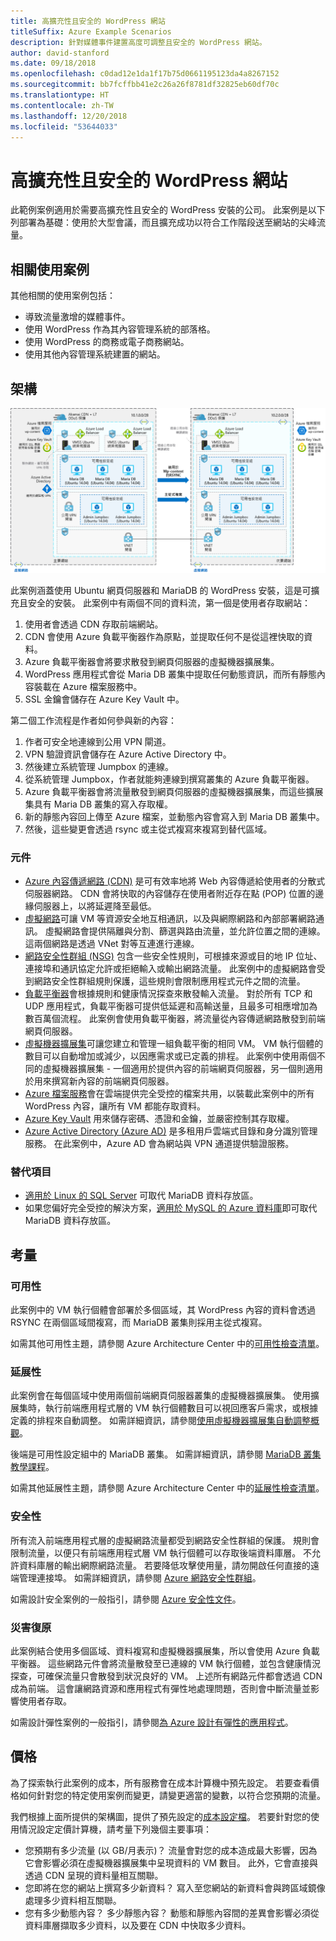 ```yaml
---
title: 高擴充性且安全的 WordPress 網站
titleSuffix: Azure Example Scenarios
description: 針對媒體事件建置高度可調整且安全的 WordPress 網站。
author: david-stanford
ms.date: 09/18/2018
ms.openlocfilehash: c0dad12e1da1f17b75d0661195123da4a8267152
ms.sourcegitcommit: bb7fcffbb41e2c26a26f8781df32825eb60df70c
ms.translationtype: HT
ms.contentlocale: zh-TW
ms.lasthandoff: 12/20/2018
ms.locfileid: "53644033"
---
```

# <a name="highly-scalable-and-secure-wordpress-website"></a>高擴充性且安全的 WordPress 網站

此範例案例適用於需要高擴充性且安全的 WordPress 安裝的公司。 此案例是以下列部署為基礎：使用於大型會議，而且擴充成功以符合工作階段送至網站的尖峰流量。

## <a name="relevant-use-cases"></a>相關使用案例

其他相關的使用案例包括：

- 導致流量激增的媒體事件。
- 使用 WordPress 作為其內容管理系統的部落格。
- 使用 WordPress 的商務或電子商務網站。
- 使用其他內容管理系統建置的網站。

## <a name="architecture"></a>架構

[![可擴充且安全的 WordPress 部署相關 Azure 元件的架構概觀](media/secure-scalable-wordpress.png)](media/secure-scalable-wordpress.png#lightbox)

此案例涵蓋使用 Ubuntu 網頁伺服器和 MariaDB 的 WordPress 安裝，這是可擴充且安全的安裝。 此案例中有兩個不同的資料流，第一個是使用者存取網站：

1. 使用者會透過 CDN 存取前端網站。
2. CDN 會使用 Azure 負載平衡器作為原點，並提取任何不是從這裡快取的資料。
3. Azure 負載平衡器會將要求散發到網頁伺服器的虛擬機器擴展集。
4. WordPress 應用程式會從 Maria DB 叢集中提取任何動態資訊，而所有靜態內容裝載在 Azure 檔案服務中。
5. SSL 金鑰會儲存在 Azure Key Vault 中。

第二個工作流程是作者如何參與新的內容：

1. 作者可安全地連線到公用 VPN 閘道。
2. VPN 驗證資訊會儲存在 Azure Active Directory 中。
3. 然後建立系統管理 Jumpbox 的連線。
4. 從系統管理 Jumpbox，作者就能夠連線到撰寫叢集的 Azure 負載平衡器。
5. Azure 負載平衡器會將流量散發到網頁伺服器的虛擬機器擴展集，而這些擴展集具有 Maria DB 叢集的寫入存取權。
6. 新的靜態內容回上傳至 Azure 檔案，並動態內容會寫入到 Maria DB 叢集中。
7. 然後，這些變更會透過 rsync 或主從式複寫來複寫到替代區域。

### <a name="components"></a>元件

- [Azure 內容傳遞網路 (CDN)](/azure/cdn/cdn-overview) 是可有效率地將 Web 內容傳遞給使用者的分散式伺服器網路。 CDN 會將快取的內容儲存在使用者附近存在點 (POP) 位置的邊緣伺服器上，以將延遲降至最低。
- [虛擬網路](/azure/virtual-network/virtual-networks-overview)可讓 VM 等資源安全地互相通訊，以及與網際網路和內部部署網路通訊。 虛擬網路會提供隔離與分割、篩選與路由流量，並允許位置之間的連線。 這兩個網路是透過 VNet 對等互連進行連線。
- [網路安全性群組 (NSG)](/azure/virtual-network/security-overview) 包含一些安全性規則，可根據來源或目的地 IP 位址、連接埠和通訊協定允許或拒絕輸入或輸出網路流量。 此案例中的虛擬網路會受到網路安全性群組規則保護，這些規則會限制應用程式元件之間的流量。
- [負載平衡器](/azure/load-balancer/load-balancer-overview)會根據規則和健康情況探查來散發輸入流量。 對於所有 TCP 和 UDP 應用程式，負載平衡器可提供低延遲和高輸送量，且最多可相應增加為數百萬個流程。 此案例會使用負載平衡器，將流量從內容傳遞網路散發到前端網頁伺服器。
- [虛擬機器擴展集][docs-vmss]可讓您建立和管理一組負載平衡的相同 VM。 VM 執行個體的數目可以自動增加或減少，以因應需求或已定義的排程。 此案例中使用兩個不同的虛擬機器擴展集 - 一個適用於提供內容的前端網頁伺服器，另一個則適用於用來撰寫新內容的前端網頁伺服器。
- [Azure 檔案服務](/azure/storage/files/storage-files-introduction)會在雲端提供完全受控的檔案共用，以裝載此案例中的所有 WordPress 內容，讓所有 VM 都能存取資料。
- [Azure Key Vault](/azure/key-vault/key-vault-overview) 用來儲存密碼、憑證和金鑰，並嚴密控制其存取權。
- [Azure Active Directory (Azure AD)](/azure/active-directory/fundamentals/active-directory-whatis) 是多租用戶雲端式目錄和身分識別管理服務。 在此案例中，Azure AD 會為網站與 VPN 通道提供驗證服務。

### <a name="alternatives"></a>替代項目

- [適用於 Linux 的 SQL Server](/azure/virtual-machines/linux/sql/sql-server-linux-virtual-machines-overview) 可取代 MariaDB 資料存放區。
- 如果您偏好完全受控的解決方案，[適用於 MySQL 的 Azure 資料庫](/azure/mysql/overview)即可取代 MariaDB 資料存放區。

## <a name="considerations"></a>考量

### <a name="availability"></a>可用性

此案例中的 VM 執行個體會部署於多個區域，其 WordPress 內容的資料會透過 RSYNC 在兩個區域間複寫，而 MariaDB 叢集則採用主從式複寫。

如需其他可用性主題，請參閱 Azure Architecture Center 中的[可用性檢查清單][availability]。

### <a name="scalability"></a>延展性

此案例會在每個區域中使用兩個前端網頁伺服器叢集的虛擬機器擴展集。 使用擴展集時，執行前端應用程式層的 VM 執行個體數目可以視回應客戶需求，或根據定義的排程來自動調整。 如需詳細資訊，請參閱[使用虛擬機器擴展集自動調整概觀][docs-vmss-autoscale]。

後端是可用性設定組中的 MariaDB 叢集。 如需詳細資訊，請參閱 [MariaDB 叢集教學課程][mariadb-tutorial]。

如需其他延展性主題，請參閱 Azure Architecture Center 中的[延展性檢查清單][scalability]。

### <a name="security"></a>安全性

所有流入前端應用程式層的虛擬網路流量都受到網路安全性群組的保護。 規則會限制流量，以便只有前端應用程式層 VM 執行個體可以存取後端資料庫層。 不允許資料庫層的輸出網際網路流量。 若要降低攻擊使用量，請勿開啟任何直接的遠端管理連接埠。 如需詳細資訊，請參閱 [Azure 網路安全性群組][docs-nsg]。

如需設計安全案例的一般指引，請參閱 [Azure 安全性文件][security]。

### <a name="resiliency"></a>災害復原

此案例結合使用多個區域、資料複寫和虛擬機器擴展集，所以會使用 Azure 負載平衡器。 這些網路元件會將流量散發至已連線的 VM 執行個體，並包含健康情況探查，可確保流量只會散發到狀況良好的 VM。 上述所有網路元件都會透過 CDN 成為前端。 這會讓網路資源和應用程式有彈性地處理問題，否則會中斷流量並影響使用者存取。

如需設計彈性案例的一般指引，請參閱[為 Azure 設計有彈性的應用程式][resiliency]。

## <a name="pricing"></a>價格

為了探索執行此案例的成本，所有服務會在成本計算機中預先設定。 若要查看價格如何針對您的特定使用案例而變更，請變更適當的變數，以符合您預期的流量。

我們根據上面所提供的架構圖，提供了預先設定的[成本設定檔][pricing]。 若要針對您的使用情況設定定價計算機，請考量下列幾個主要事項：

- 您預期有多少流量 (以 GB/月表示)？ 流量會對您的成本造成最大影響，因為它會影響必須在虛擬機器擴展集中呈現資料的 VM 數目。 此外，它會直接與透過 CDN 呈現的資料量相互關聯。
- 您即將在您的網站上撰寫多少新資料？ 寫入至您網站的新資料會與跨區域鏡像處理多少資料相互關聯。
- 您有多少動態內容？ 多少靜態內容？ 動態和靜態內容間的差異會影響必須從資料庫層擷取多少資料，以及要在 CDN 中快取多少資料。

<!-- links -->
[architecture]: ./media/architecture-secure-scalable-wordpress.png
[mariadb-tutorial]: /azure/virtual-machines/linux/classic/mariadb-mysql-cluster
[docs-vmss]: /azure/virtual-machine-scale-sets/overview
[docs-vmss-autoscale]: /azure/virtual-machine-scale-sets/virtual-machine-scale-sets-autoscale-overview
[docs-nsg]: /azure/virtual-network/security-overview
[security]: /azure/security/
[availability]: ../../checklist/availability.md
[resiliency]: /azure/architecture/resiliency/
[scalability]: /azure/architecture/checklist/scalability
[pricing]: https://azure.com/e/a8c4809dab444c1ca4870c489fbb196b
